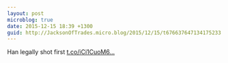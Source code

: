 ```yaml
---
layout: post
microblog: true
date: 2015-12-15 18:39 +1300
guid: http://JacksonOfTrades.micro.blog/2015/12/15/t676637647134175233.html
---
```

Han legally shot first [t.co/iCi1CuoM6...](https://t.co/iCi1CuoM6D)
